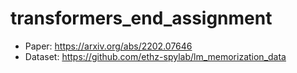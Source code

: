 # transformers_end_assignment

- Paper: https://arxiv.org/abs/2202.07646
- Dataset: https://github.com/ethz-spylab/lm_memorization_data
